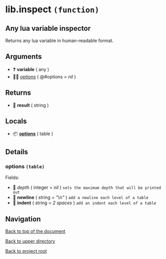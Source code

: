# lib.inspect `(function)`

## Any lua variable inspector

Returns any lua variable in human-readable format.

## Arguments

+ ❓ **variable** ( any )
+ 👨‍👦 _[options][@:options]_ ( @#options = *nil* )

## Returns

+ 📝 **result** ( string )

## Locals

+ 📦 **[options][@:options]** ( table )

## Details

### options `(table)`

Fields:

+ 🧮 _depth_ ( integer = *nil* )
	`sets the maximum depth that will be printed out`
+ 📝 **newline** ( string = *"\n"* )
	`add a newline each level of a table`
+ 📝 **indent** ( string = *2 spaces* )
	`add an indent each level of a table`

## Navigation

[Back to top of the document](#libinspect-function)

[Back to upper directory](..)

[Back to project root](/../..)

[@:options]: #options-table
[@]: #libinspect-function
